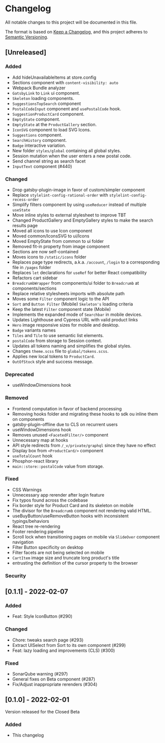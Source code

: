 # Changelog

All notable changes to this project will be documented in this file.

The format is based on [Keep a Changelog](https://keepachangelog.com/en/1.0.0/),
and this project adheres to [Semantic Versioning](https://semver.org/spec/v2.0.0.html).

## [Unreleased]

### Added

- Add hideUnavailableItems at store.config
- Sections component with `content-visibility: auto`
- Webpack Bundle analyzer
- `GatsbyLink` to `Link` ui component.
- `Skeleton` loading components.
- `SuggestionsTopSearch` component
- `PostalCodeInput` component and `usePostalCode` hook.
- `SuggestionProductCard` component.
- `EmptyState` component.
- `EmptyState` at the `ProductGallery` section.
- `IconSVG` component to load SVG Icons.
- `Suggestions` component.
- `SearchHistory` component.
- `Badge` interactive variation.
- New folder `styles/global` containing all global styles.
- Session mutation when the user enters a new postal code.
- Send channel string as search facet
- `InputText` component (#440)

### Changed

- Drop gatsby-plugin-image in favor of custom/simpler component
- Replace `stylelint-config-rational-order` with `stylelint-config-recess-order`
- Simplify filters component by using `useReducer` instead of multiple `useState`
- Move inline styles to external stylesheet to improve TBT
- Changed ProductGallery and EmptyGallery styles to make the search results page
- Moved all icons to use Icon component
- Moved common/IconsSVG to ui/Icons
- Moved EmptyState from common to ui folder
- Removed fit-in property from image component
- Sections are now self-contained
- Moves icons to `/static/icons` folder
- Replaces page type redirects, a.k.a. `/account`, `/login` to a corresponding file in `/pages` folder
- Replaces `let` declarations for `useRef` for better React compatibility
- Refactors cart sidebar
- `BreadcrumbWrapper` from components/ui folder to `Breadcrumb` at components/sections
- Replace relative stylesheets imports with absolute path
- Moves some `Filter` component logic to the API
- `Sort` and `Button Filter` (Mobile) `Skeleton's` loading criteria
- Keep the latest `Filter` component state (Mobile)
- Implements the expanded mode of `Searchbar` in mobile devices.
- Updates Lighthouse and Cypress URL with valid product links
- `Hero` image responsive sizes for mobile and desktop.
- `Badge` variants names
- `Tiles` and `Tile` to use semantic list elements.
- `postalCode` from storage to Session context.
- Updates all tokens naming and simplifies the global styles.
- Changes `theme.scss` file to `global/tokens.scss`.
- Applies new local tokens to `ProductCard`.
- `OutOfStock` style and success message.

### Deprecated

- useWindowDimensions hook

### Removed
- Frontend computation in favor of backend processing
- Removing hooks folder and migrating these hooks to sdk ou inline them on components
- gatsby-plugin-offline due to CLS on recurrent users
- useWindowDimensions hook
- Removes unused `<FacetedFilter/>` component
- Unnecessary map at hooks
- API style redirects from `/_v/private/graphql` since they have no effect
- Display box from `<ProductCard/>` component
- `useTotalCount` hook
- Phosphor-react library
- `main::store::postalCode` value from storage.

### Fixed
- CSS Warnings
- Unnecessary app rerender after login feature
- Fix typos found across the codebase
- Fix border style for Product Card and its skeleton on mobile
- The divisor for the `Breadcrumb` component not rendering valid HTML.
- useBuyButton/useRemoveButton hooks with inconsistent typings/behaviors
- React tree re-rendering
- Footer rendering pipeline
- Scroll lock when transitioning pages on mobile via `SlideOver` component navigation
- Filter Button specificity on desktop
- Filter facets are not being selected on mobile
- `CartItem` image size and truncate long product's title
- entrusting the definition of the cursor property to the browser

### Security

## [0.1.1] - 2022-02-07

### Added

- Feat: Style IconButton (#290)

### Changed

- Chore: tweaks search page (#293)
- Extract UISelect from Sort to its own component (#299)
- Feat: lazy loading and improvements (CLS) (#300)

### Fixed

- SonarQube warning (#297)
- General fixes on Beta component (#287)
- Fix/Adjust inappropriate rerenders (#304)

## [0.1.0] - 2022-02-01

Version released for the Closed Beta

### Added

- This changelog
